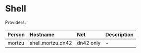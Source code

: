 # Shell

Providers:

| Person        | Hostname          | Net        | Description |
|:------------- |:----------------- |:---------- |:----------- |
| mortzu        | shell.mortzu.dn42 | dn42 only  | -           |
